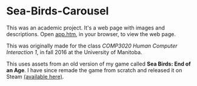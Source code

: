 # Sea-Birds-Carousel

This was an academic project. It's a web page with images and descriptions. Open [app.htm](src/app.htm), in your browser, to view the web page.

This was originally made for the class *COMP3020 Human Computer Interaction 1*, in fall 2016 at the University of Manitoba.

This uses assets from an old version of my game called **Sea Birds: End of an Age**. I have since remade the game from scratch and released it on Steam [(available here)](https://store.steampowered.com/app/977310/Sea_Birds_End_of_an_Age).
